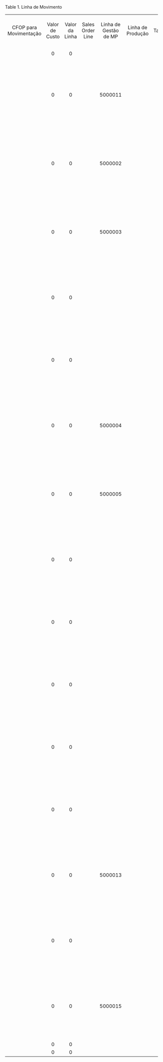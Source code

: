 <div id="d438547e1" class="table">

<div class="table-title">

Table 1. Linha de
Movimento

</div>

<div class="table-contents">

|                        |                |                |                  |                       |                   |      |                                 |                       |                                |                                                                                                |      |                |                     |                    |            |                                    |                                         |             |                        |                         |                    |                        |         |            |                   |                      |                 |                |
| :--------------------: | :------------: | :------------: | :--------------: | :-------------------: | :---------------: | :--: | :-----------------------------: | :-------------------: | :----------------------------: | :--------------------------------------------------------------------------------------------: | :--: | :------------: | :-----------------: | :----------------: | :--------: | :--------------------------------: | :-------------------------------------: | :---------: | :--------------------: | :---------------------: | :----------------: | :--------------------: | :-----: | :--------: | :---------------: | :------------------: | :-------------: | :------------: |
| CFOP para Movimentação | Valor de Custo | Valor da Linha | Sales Order Line | Linha de Gestão de MP | Linha de Produção | Taxa | Histórico de Regras Tributárias | Quantidade Confirmada | Linha de Ordem de Distribuição |                                           Descrição                                            | CFOP | Mensagem Legal | Recalcular Impostos | Imposto Brasileiro | Linha Núm. | Instância do Conjunto de Atributos | Instância Alvo do Conjunto de Atributos | Localizador | Localizador de Destino | Movimentação de Estoque | Linha de Movimento | Quantidade Movimentada | Produto | Processado | Linha de Reversão | Quantidade Sucateada | Quantidade Alvo | Chave de Busca |
|                        |       0        |       0        |                  |                       |                   |      |                                 |           0           |                                |                                        Needs watering.                                         |      |                |        false        |                    |     10     |                 0                  |                                         |     101     |          102           |           100           |        100         |           4            |   123   |    true    |                   |          0           |        0        |      Oak       |
|                        |       0        |       0        |                  |        5000011        |                   |      |                                 |          0.0          |                                | Linha de movimento gerada a partir do processo "Gerar Requisicões MP" do Plano Mestre: 1000001 |      |                |        false        |                    |     10     |                 0                  |                                         |   5000008   |        5000009         |         5000012         |      5000014       |           60           | 5000058 |    true    |                   |         0.0          |       0.0       |    1000103     |
|                        |       0        |       0        |                  |        5000002        |                   |      |                                 |          0.0          |                                | Linha de movimento gerada a partir do processo "Gerar Requisicões MP" do Plano Mestre: 1000000 |      |                |        false        |                    |     10     |                 0                  |                                         |   5000008   |        5000009         |         5000004         |      5000000       |           40           | 5000054 |    true    |                   |         0.0          |       0.0       |    1000099     |
|                        |       0        |       0        |                  |        5000003        |                   |      |                                 |          0.0          |                                | Linha de movimento gerada a partir do processo "Gerar Requisicões MP" do Plano Mestre: 1000000 |      |                |        false        |                    |     10     |                 0                  |                                         |   5000008   |        5000009         |         5000004         |      5000001       |           20           | 5000055 |    true    |                   |         0.0          |       0.0       |    1000100     |
|                        |       0        |       0        |                  |                       |                   |      |                                 |          0.0          |                                |       Linha gerada a partir do processo Devolver MP do Plano Mestre de Produção: 1000000       |      |                |        false        |                    |     10     |                 0                  |                                         |   5000009   |        5000008         |         5000007         |      5000006       |           34           | 5000054 |   false    |                   |         0.0          |       0.0       |    1000099     |
|                        |       0        |       0        |                  |                       |                   |      |                                 |          0.0          |                                |       Linha gerada a partir do processo Devolver MP do Plano Mestre de Produção: 1000000       |      |                |        false        |                    |     20     |                 0                  |                                         |   5000009   |        5000008         |         5000007         |      5000007       |           17           | 5000055 |   false    |                   |         0.0          |       0.0       |    1000100     |
|                        |       0        |       0        |                  |        5000004        |                   |      |                                 |          0.0          |                                | Linha de movimento gerada a partir do processo "Gerar Requisicões MP" do Plano Mestre: 1000000 |      |                |        false        |                    |     20     |                 0                  |                                         |   5000008   |        5000009         |         5000009         |      5000008       |           54           | 5000054 |    true    |                   |         0.0          |       0.0       |    1000099     |
|                        |       0        |       0        |                  |        5000005        |                   |      |                                 |          0.0          |                                | Linha de movimento gerada a partir do processo "Gerar Requisicões MP" do Plano Mestre: 1000000 |      |                |        false        |                    |     30     |                 0                  |                                         |   5000008   |        5000009         |         5000009         |      5000009       |           27           | 5000055 |    true    |                   |         0.0          |       0.0       |    1000100     |
|                        |       0        |       0        |                  |                       |                   |      |                                 |          0.0          |                                |       Linha gerada a partir do processo Devolver MP do Plano Mestre de Produção: 1000000       |      |                |        false        |                    |     10     |                 0                  |                                         |   5000009   |        5000008         |         5000011         |      5000012       |          \-48          | 5000054 |    true    |      5000010      |         0.0          |       0.0       |    1000099     |
|                        |       0        |       0        |                  |                       |                   |      |                                 |          0.0          |                                |       Linha gerada a partir do processo Devolver MP do Plano Mestre de Produção: 1000000       |      |                |        false        |                    |     20     |                 0                  |                                         |   5000009   |        5000008         |         5000011         |      5000013       |          \-24          | 5000055 |    true    |      5000011      |         0.0          |       0.0       |    1000100     |
|                        |       0        |       0        |                  |                       |                   |      |                                 |          0.0          |                                |       Linha gerada a partir do processo Devolver MP do Plano Mestre de Produção: 1000000       |      |                |        false        |                    |     10     |                 0                  |                                         |   5000009   |        5000008         |         5000010         |      5000010       |           48           | 5000054 |    true    |                   |         0.0          |       0.0       |    1000099     |
|                        |       0        |       0        |                  |                       |                   |      |                                 |          0.0          |                                |       Linha gerada a partir do processo Devolver MP do Plano Mestre de Produção: 1000000       |      |                |        false        |                    |     20     |                 0                  |                                         |   5000009   |        5000008         |         5000010         |      5000011       |           24           | 5000055 |    true    |                   |         0.0          |       0.0       |    1000100     |
|                        |       0        |       0        |                  |                       |                   |      |                                 |          0.0          |                                |       Linha gerada a partir do processo Devolver MP do Plano Mestre de Produção: 1000001       |      |                |        false        |                    |     10     |                 0                  |                                         |   5000009   |        5000008         |         5000013         |      5000015       |           40           | 5000058 |    true    |                   |         0.0          |       0.0       |    1000103     |
|                        |       0        |       0        |                  |        5000013        |                   |      |                                 |          0.0          |                                | Linha de movimento gerada a partir do processo "Gerar Requisicões MP" do Plano Mestre: 1000001 |      |                |        false        |                    |     20     |                 0                  |                                         |   5000008   |        5000009         |         5000014         |      5000016       |           40           | 5000058 |    true    |                   |         0.0          |       0.0       |    1000103     |
|                        |       0        |       0        |                  |                       |                   |      |                                 |          0.0          |                                |       Linha gerada a partir do processo Devolver MP do Plano Mestre de Produção: 1000001       |      |                |        false        |                    |     10     |                 0                  |                                         |   5000009   |        5000008         |         5000016         |      5000018       |           20           | 5000058 |    true    |                   |         0.0          |       0.0       |    1000103     |
|                        |       0        |       0        |                  |        5000015        |                   |      |                                 |          0.0          |                                | Linha de movimento gerada a partir do processo "Gerar Requisicões MP" do Plano Mestre: 1000001 |      |                |        false        |                    |     10     |                 0                  |                                         |   5000008   |        5000009         |         5000017         |      5000019       |           20           | 5000058 |    true    |                   |         0.0          |       0.0       |    1000103     |
|                        |       0        |       0        |                  |                       |                   |      |                                 |           0           |                                |                                                                                                |      |                |        false        |                    |     10     |                 0                  |                                         |   5000015   |        5000014         |         5000018         |      5000020       |           1            | 5000069 |    true    |                   |          0           |        0        |    1000114     |
|                        |       0        |       0        |                  |                       |                   |      |                                 |           0           |                                |                                                                                                |      |                |        false        |                    |     10     |                 0                  |                                         |   5000015   |        5000014         |         5000019         |      5000021       |           10           | 5000069 |    true    |                   |          0           |        0        |    1000114     |

</div>

</div>
